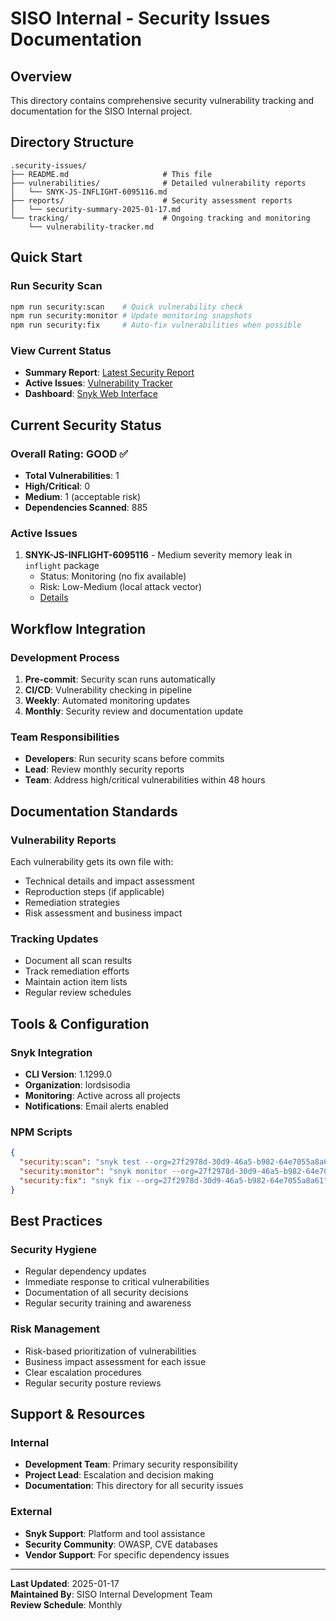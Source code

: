 # SISO Internal - Security Issues Documentation

## Overview
This directory contains comprehensive security vulnerability tracking and documentation for the SISO Internal project.

## Directory Structure

```
.security-issues/
├── README.md                     # This file
├── vulnerabilities/              # Detailed vulnerability reports
│   └── SNYK-JS-INFLIGHT-6095116.md
├── reports/                      # Security assessment reports
│   └── security-summary-2025-01-17.md
└── tracking/                     # Ongoing tracking and monitoring
    └── vulnerability-tracker.md
```

## Quick Start

### Run Security Scan
```bash
npm run security:scan    # Quick vulnerability check
npm run security:monitor # Update monitoring snapshots
npm run security:fix     # Auto-fix vulnerabilities when possible
```

### View Current Status
- **Summary Report**: [Latest Security Report](./reports/security-summary-2025-01-17.md)
- **Active Issues**: [Vulnerability Tracker](./tracking/vulnerability-tracker.md)
- **Dashboard**: [Snyk Web Interface](https://app.snyk.io/org/lordsisodia)

## Current Security Status

### Overall Rating: **GOOD** ✅
- **Total Vulnerabilities**: 1
- **High/Critical**: 0
- **Medium**: 1 (acceptable risk)
- **Dependencies Scanned**: 885

### Active Issues
1. **SNYK-JS-INFLIGHT-6095116** - Medium severity memory leak in `inflight` package
   - Status: Monitoring (no fix available)
   - Risk: Low-Medium (local attack vector)
   - [Details](./vulnerabilities/SNYK-JS-INFLIGHT-6095116.md)

## Workflow Integration

### Development Process
1. **Pre-commit**: Security scan runs automatically
2. **CI/CD**: Vulnerability checking in pipeline
3. **Weekly**: Automated monitoring updates
4. **Monthly**: Security review and documentation update

### Team Responsibilities
- **Developers**: Run security scans before commits
- **Lead**: Review monthly security reports
- **Team**: Address high/critical vulnerabilities within 48 hours

## Documentation Standards

### Vulnerability Reports
Each vulnerability gets its own file with:
- Technical details and impact assessment
- Reproduction steps (if applicable)
- Remediation strategies
- Risk assessment and business impact

### Tracking Updates
- Document all scan results
- Track remediation efforts
- Maintain action item lists
- Regular review schedules

## Tools & Configuration

### Snyk Integration
- **CLI Version**: 1.1299.0
- **Organization**: lordsisodia
- **Monitoring**: Active across all projects
- **Notifications**: Email alerts enabled

### NPM Scripts
```json
{
  "security:scan": "snyk test --org=27f2978d-30d9-46a5-b982-64e7055a8a61",
  "security:monitor": "snyk monitor --org=27f2978d-30d9-46a5-b982-64e7055a8a61",
  "security:fix": "snyk fix --org=27f2978d-30d9-46a5-b982-64e7055a8a61"
}
```

## Best Practices

### Security Hygiene
- Regular dependency updates
- Immediate response to critical vulnerabilities
- Documentation of all security decisions
- Regular security training and awareness

### Risk Management
- Risk-based prioritization of vulnerabilities
- Business impact assessment for each issue
- Clear escalation procedures
- Regular security posture reviews

## Support & Resources

### Internal
- **Development Team**: Primary security responsibility
- **Project Lead**: Escalation and decision making
- **Documentation**: This directory for all security issues

### External
- **Snyk Support**: Platform and tool assistance
- **Security Community**: OWASP, CVE databases
- **Vendor Support**: For specific dependency issues

---

**Last Updated**: 2025-01-17  
**Maintained By**: SISO Internal Development Team  
**Review Schedule**: Monthly